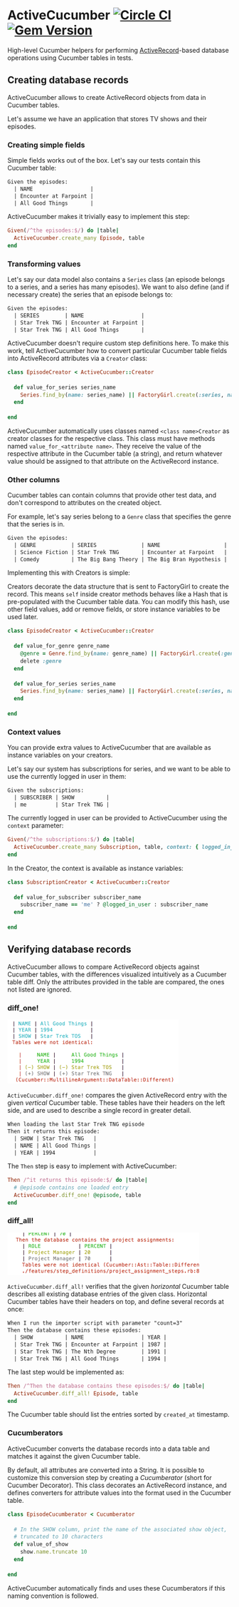# ActiveCucumber [![Circle CI](https://circleci.com/gh/Originate/active_cucumber.svg?style=shield)](https://circleci.com/gh/Originate/active_cucumber) [![Gem Version](https://badge.fury.io/rb/active_cucumber.svg)](https://badge.fury.io/rb/active_cucumber)

High-level Cucumber helpers for performing
[ActiveRecord](http://guides.rubyonrails.org/active_record_basics.html)-based
database operations using Cucumber tables in tests.


## Creating database records

ActiveCucumber allows to create ActiveRecord objects from data in Cucumber tables.

Let's assume we have an application that stores TV shows and their episodes.


### Creating simple fields

Simple fields works out of the box. Let's say our tests contain this Cucumber table:

```cucumber
Given the episodes:
  | NAME                  |
  | Encounter at Farpoint |
  | All Good Things       |
```

ActiveCucumber makes it trivially easy to implement this step:

```ruby
Given(/^the episodes:$/) do |table|
  ActiveCucumber.create_many Episode, table
end
```

### Transforming values

Let's say our data model also contains a `Series` class
(an episode belongs to a series, and a series has many episodes).
We want to also define (and if necessary create) the series that an episode belongs to:

```cucumber
Given the episodes:
  | SERIES        | NAME                  |
  | Star Trek TNG | Encounter at Farpoint |
  | Star Trek TNG | All Good Things       |
```

ActiveCucumber doesn't require custom step definitions here.
To make this work, tell ActiveCucumber how to convert particular Cucumber table fields
into ActiveRecord attributes via a `Creator` class:

```ruby
class EpisodeCreator < ActiveCucumber::Creator

  def value_for_series series_name
    Series.find_by(name: series_name) || FactoryGirl.create(:series, name: series_name)
  end

end
```

ActiveCucumber automatically uses classes named `<class name>Creator`
as creator classes for the respective class.
This class must have methods named `value_for_<attribute name>`.
They receive the value of the respective attribute in the Cucumber table (a string),
and return whatever value should be assigned to that attribute on the ActiveRecord instance.


### Other columns

Cucumber tables can contain columns that provide other test data,
and don't correspond to attributes on the created object.

For example, let's say series belong to a `Genre` class that specifies
the genre that the series is in.

```cucumber
Given the episodes:
  | GENRE           | SERIES              | NAME                    |
  | Science Fiction | Star Trek TNG       | Encounter at Farpoint   |
  | Comedy          | The Big Bang Theory | The Big Bran Hypothesis |
```

Implementing this with Creators is simple:

Creators decorate the data structure that
is sent to FactoryGirl to create the record.
This means `self` inside creator methods behaves like a Hash
that is pre-populated with the Cucumber table data.
You can modify this hash, use other field values,
add or remove fields,
or store instance variables to be used later.

```ruby
class EpisodeCreator < ActiveCucumber::Creator

  def value_for_genre genre_name
    @genre = Genre.find_by(name: genre_name) || FactoryGirl.create(:genre, name: genre_name)
    delete :genre
  end

  def value_for_series series_name
    Series.find_by(name: series_name) || FactoryGirl.create(:series, name: series_name, genre: @genre)
  end

end
```

### Context values

You can provide extra values to ActiveCucumber that are available as instance
variables on your creators.

Let's say our system has subscriptions for series, and we want to be able to
use the currently logged in user in them:

```cucumber
Given the subscriptions:
  | SUBSCRIBER | SHOW          |
  | me         | Star Trek TNG |
```

The currently logged in user can be provided to ActiveCucumber using the `context` parameter:

```ruby
Given(/^the subscriptions:$/) do |table|
  ActiveCucumber.create_many Subscription, table, context: { logged_in_user: @current_user }
end
```

In the Creator, the context is available as instance variables:

```ruby
class SubscriptionCreator < ActiveCucumber::Creator

  def value_for_subscriber subscriber_name
    subscriber_name == 'me' ? @logged_in_user : subscriber_name
  end

end
```


## Verifying database records

ActiveCucumber allows to compare ActiveRecord objects
against Cucumber tables,
with the differences visualized intuitively as a Cucumber table diff.
Only the attributes provided in the table are compared,
the ones not listed are ignored.


### diff_one!

<img width="385"
     height="144"
     alt="image of a mismatching vertical Cucumber table"
     src="documentation/vertical_diff.png">

`ActiveCucumber.diff_one!` compares the given ActiveRecord entry with the given
_vertical_ Cucumber table.
These tables have their headers on the left side, and are used to describe
a single record in greater detail.

```cucumber
When loading the last Star Trek TNG episode
Then it returns this episode:
  | SHOW | Star Trek TNG   |
  | NAME | All Good Things |
  | YEAR | 1994            |
```

The `Then` step is easy to implement with ActiveCucumber:

```ruby
Then /^it returns this episode:$/ do |table|
  # @episode contains one loaded entry
  ActiveCucumber.diff_one! @episode, table
end
```


### diff_all!

<img width="431"
     height="95"
     alt="image of a mismatching vertical Cucumber table"
     src="documentation/horizontal_diff.png">

`ActiveCucumber.diff_all!` verifies that the given _horizontal_ Cucumber table
describes all existing database entries of the given class.
Horizontal Cucumber tables have their headers on top, and define several
records at once:

```cucumber
When I run the importer script with parameter "count=3"
Then the database contains these episodes:
  | SHOW          | NAME                  | YEAR |
  | Star Trek TNG | Encounter at Farpoint | 1987 |
  | Star Trek TNG | The Nth Degree        | 1991 |
  | Star Trek TNG | All Good Things       | 1994 |
```

The last step would be implemented as:

```ruby
Then /^Then the database contains these episodes:$/ do |table|
  ActiveCucumber.diff_all! Episode, table
end
```

The Cucumber table should list the entries sorted by `created_at` timestamp.


### Cucumberators

ActiveCucumber converts the database records into a data table
and matches it against the given Cucumber table.

By default, all attributes are converted into a String.
It is possible to customize this conversion step by creating a
_Cucumberator_ (short for Cucumber Decorator).
This class decorates an ActiveRecord instance, and defines converters
for attribute values into the format used in the Cucumber table.

```ruby
class EpisodeCucumberator < Cucumberator

  # In the SHOW column, print the name of the associated show object,
  # truncated to 10 characters
  def value_of_show
    show.name.truncate 10
  end

end
```

ActiveCucumber automatically finds and uses these Cucumberators if this
naming convention is followed.
